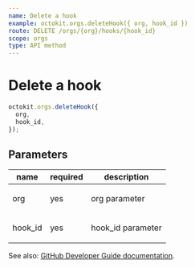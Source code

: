 ```yaml
---
name: Delete a hook
example: octokit.orgs.deleteHook({ org, hook_id })
route: DELETE /orgs/{org}/hooks/{hook_id}
scope: orgs
type: API method
---
```


# Delete a hook

```js
octokit.orgs.deleteHook({
  org,
  hook_id,
});
```

## Parameters

<table>
  <thead>
    <tr>
      <th>name</th>
      <th>required</th>
      <th>description</th>
    </tr>
  </thead>
  <tbody>
    <tr><td>org</td><td>yes</td><td>

org parameter

</td></tr>
<tr><td>hook_id</td><td>yes</td><td>

hook_id parameter

</td></tr>
  </tbody>
</table>

See also: [GitHub Developer Guide documentation](https://developer.github.com/v3/orgs/hooks/#delete-a-hook).
